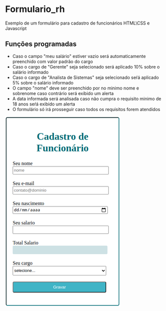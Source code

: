 # Formulario_rh
Exemplo de um formulário para cadastro de funcionários HTML\CSS e Javascript

<h2>Funções programadas</h2>
<ul>
  <li>Caso o campo "meu salário" estiver vazio será automaticamente preenchido com valor padrão do cargo
  <li>Caso o cargo de "Gerente" seja selecionado será aplicado 10% sobre o salário informado
  <li>Caso o cargo de "Analista de Sistemas" seja selecionado seŕá aplicado 5% sobre o salário informado
  <li>O campo "nome" deve ser preenchido por no minimo nome e sobrenome caso contrário será exibido um alerta
  <li>A data informada será analisada caso não cumpra o requisito minimo de 18 anos seŕá exibido um alerta
  <li>O formulário só irá prosseguir caso todos os requisitos forem atendidos
</ul>


<img src="https://github.com/EmersonBarcelos/Formulario_rh/blob/main/image.png"/>
